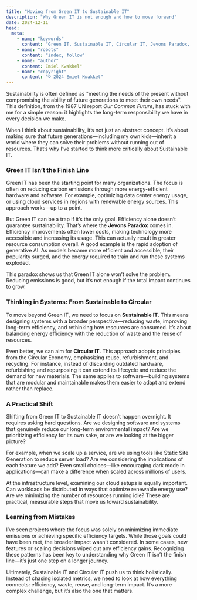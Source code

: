 ```yaml
---
title: "Moving from Green IT to Sustainable IT"
description: "Why Green IT is not enough and how to move forward"
date: 2024-12-11
head:
  meta:
    - name: "keywords"
      content: "Green IT, Sustainable IT, Circular IT, Jevons Paradox, sustainability"
    - name: "robots"
      content: "index, follow"
    - name: "author"
      content: Emiel Kwakkel"
    - name: "copyright"
      content: "© 2024 Emiel Kwakkel"
---
```


Sustainability is often defined as "meeting the needs of the present without compromising the ability of future generations to meet their own needs". This definition, from the 1987 UN report _Our Common Future_, has stuck with me for a simple reason: it highlights the long-term responsibility we have in every decision we make.

When I think about sustainability, it’s not just an abstract concept. It’s about making sure that future generations—including my own kids—inherit a world where they can solve their problems without running out of resources. That’s why I’ve started to think more critically about Sustainable IT.

### Green IT Isn’t the Finish Line

Green IT has been the starting point for many organizations. The focus is often on reducing carbon emissions through more energy-efficient hardware and software. For example, optimizing data center energy usage, or using cloud services in regions with renewable energy sources. This approach works—up to a point.

But Green IT can be a trap if it’s the only goal. Efficiency alone doesn’t guarantee sustainability. That’s where the **Jevons Paradox** comes in. Efficiency improvements often lower costs, making technology more accessible and increasing its usage. This can actually result in greater resource consumption overall. A good example is the rapid adoption of generative AI. As models became more efficient and accessible, their popularity surged, and the energy required to train and run these systems exploded.

This paradox shows us that Green IT alone won’t solve the problem. Reducing emissions is good, but it’s not enough if the total impact continues to grow.

### Thinking in Systems: From Sustainable to Circular

To move beyond Green IT, we need to focus on **Sustainable IT**. This means designing systems with a broader perspective—reducing waste, improving long-term efficiency, and rethinking how resources are consumed. It’s about balancing energy efficiency with the reduction of waste and the reuse of resources.

Even better, we can aim for **Circular IT**. This approach adopts principles from the Circular Economy, emphasizing reuse, refurbishment, and recycling. For instance, instead of discarding outdated hardware, refurbishing and repurposing it can extend its lifecycle and reduce the demand for new materials. The same applies to software—building systems that are modular and maintainable makes them easier to adapt and extend rather than replace.

### A Practical Shift

Shifting from Green IT to Sustainable IT doesn’t happen overnight. It requires asking hard questions. Are we designing software and systems that genuinely reduce our long-term environmental impact? Are we prioritizing efficiency for its own sake, or are we looking at the bigger picture?

For example, when we scale up a service, are we using tools like Static Site Generation to reduce server load? Are we considering the implications of each feature we add? Even small choices—like encouraging dark mode in applications—can make a difference when scaled across millions of users.

At the infrastructure level, examining our cloud setups is equally important. Can workloads be distributed in ways that optimize renewable energy use? Are we minimizing the number of resources running idle? These are practical, measurable steps that move us toward sustainability.

### Learning from Mistakes

I’ve seen projects where the focus was solely on minimizing immediate emissions or achieving specific efficiency targets. While those goals could have been met, the broader impact wasn’t considered. In some cases, new features or scaling decisions wiped out any efficiency gains. Recognizing these patterns has been key to understanding why Green IT isn’t the finish line—it’s just one step on a longer journey.

Ultimately, Sustainable IT and Circular IT push us to think holistically. Instead of chasing isolated metrics, we need to look at how everything connects: efficiency, waste, reuse, and long-term impact. It’s a more complex challenge, but it’s also the one that matters.

